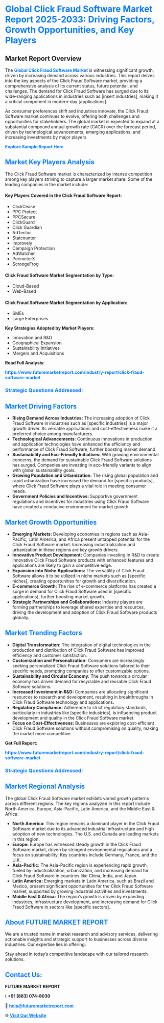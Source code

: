 <h1 style="color: #007BFF;">Global Click Fraud Software Market Report 2025-2033: Driving Factors, Growth Opportunities, and Key Players</h1>

<section id="overview">
<h2>Market Report Overview</h2>
<p>The <a href="https://www.futuremarketreport.com/industry-report/click-fraud-software-market" style="color: #007BFF; text-decoration: none;"><strong>Global Click Fraud Software Market</strong></a> is witnessing significant growth, driven by increasing demand across various industries. This report delves into the key aspects of the Click Fraud Software market, providing a comprehensive analysis of its current status, future potential, and challenges. The demand for Click Fraud Software has surged due to its wide-ranging applications in industries such as [insert industries], making it a critical component in modern-day [applications].</p>
<p>As consumer preferences shift and industries innovate, the Click Fraud Software market continues to evolve, offering both challenges and opportunities for stakeholders. The global market is expected to expand at a substantial compound annual growth rate (CAGR) over the forecast period, driven by technological advancements, emerging applications, and increasing investments by major players.</p>
</section>

<section id="overview">
<p><a href="https://www.futuremarketreport.com/request-sample/reportId=62287" style="color: #007BFF; text-decoration: none;"><strong>Explore Sample Report Here</strong></a></p>
</section>

<section id="key-players">
<h2 style="color: #007BFF;">Market Key Players Analysis</h2>
<p>The Click Fraud Software market is characterized by intense competition among key players striving to capture a larger market share. Some of the leading companies in the market include:</p>
<h4>Key Players Covered in the Click Fraud Software Report:</h4>
<ul><li>ClickCease</li><li>PPC Protect</li><li>PPCSecure</li><li>ClickGuard</li><li>Click Guardian</li><li>AdTector</li><li>Statcounter</li><li>Improvely</li><li>Campaign Protection</li><li>AdWatcher</li><li>PerimeterX</li><li>ScroogeFrog</li></ul>
<h4>Click Fraud Software Market Segmentation by Type:</h4>
<ul><li>Cloud-Based</li><li>Web-Based</li></ul>

<h4>Click Fraud Software Market Segmentation by Application:</h4>
<ul><li>SMEs</li><li>Large Enterprises</li></ul>
<p><strong>Key Strategies Adopted by Market Players:</strong></p>
<ul>
<li>Innovation and R&D</li>
<li>Geographical Expansion</li>
<li>Sustainability Initiatives</li>
<li>Mergers and Acquisitions</li>
</ul>
</section>

<section>
<p><strong>Read Full Analysis: </strong></p><a href="https://www.futuremarketreport.com/industry-report/click-fraud-software-market" style="color: #007BFF; text-decoration: none;"><strong>https://www.futuremarketreport.com/industry-report/click-fraud-software-market</strong></a>
<h3 style="color: #007BFF;">Strategic Questions Addressed:</h3>
</section>

<section id="driving-factors">
<h2 style="color: #007BFF;">Market Driving Factors</h2>
<ul>
<li><strong>Rising Demand Across Industries:</strong> The increasing adoption of Click Fraud Software in industries such as [specific industries] is a major growth driver. Its versatile applications and cost-effectiveness make it a preferred choice among manufacturers.</li>
<li><strong>Technological Advancements:</strong> Continuous innovations in production and application technologies have enhanced the efficiency and performance of Click Fraud Software, further boosting market demand.</li>
<li><strong>Sustainability and Eco-Friendly Initiatives:</strong> With growing environmental concerns, the demand for sustainable Click Fraud Software solutions has surged. Companies are investing in eco-friendly variants to align with global sustainability goals.</li>
<li><strong>Growing Population and Urbanization:</strong> The rising global population and rapid urbanization have increased the demand for [specific products], where Click Fraud Software plays a vital role in meeting consumer needs.</li>
<li><strong>Government Policies and Incentives:</strong> Supportive government regulations and incentives for industries using Click Fraud Software have created a conducive environment for market growth.</li>
</ul>
</section>

<section id="growth-opportunities">
<h2 style="color: #007BFF;">Market Growth Opportunities</h2>
<ul>
<li><strong>Emerging Markets:</strong> Developing economies in regions such as Asia-Pacific, Latin America, and Africa present untapped potential for the Click Fraud Software market. Increasing industrialization and urbanization in these regions are key growth drivers.</li>
<li><strong>Innovative Product Development:</strong> Companies investing in R&D to create innovative Click Fraud Software products with enhanced features and applications are likely to gain a competitive edge.</li>
<li><strong>Expansion into Niche Applications:</strong> The versatility of Click Fraud Software allows it to be utilized in niche markets such as [specific niches], creating opportunities for growth and diversification.</li>
<li><strong>E-commerce Growth:</strong> The rise of e-commerce platforms has created a surge in demand for Click Fraud Software used in [specific applications], further boosting market growth.</li>
<li><strong>Strategic Partnerships and Collaborations:</strong> Industry players are forming partnerships to leverage shared expertise and resources, driving the development and adoption of Click Fraud Software products globally.</li>
</ul>
</section>

<section id="trending-factors">
<h2 style="color: #007BFF;">Market Trending Factors</h2>
<ul>
<li><strong>Digital Transformation:</strong> The integration of digital technologies in the production and distribution of Click Fraud Software has improved efficiency and customer satisfaction.</li>
<li><strong>Customization and Personalization:</strong> Consumers are increasingly seeking personalized Click Fraud Software solutions tailored to their specific needs, prompting companies to offer customizable options.</li>
<li><strong>Sustainability and Circular Economy:</strong> The push towards a circular economy has driven demand for recyclable and reusable Click Fraud Software solutions.</li>
<li><strong>Increased Investment in R&D:</strong> Companies are allocating significant resources to research and development, resulting in breakthroughs in Click Fraud Software technology and applications.</li>
<li><strong>Regulatory Compliance:</strong> Adherence to strict regulatory standards, particularly in industries like [specific industries], is influencing product development and quality in the Click Fraud Software market.</li>
<li><strong>Focus on Cost-Effectiveness:</strong> Businesses are exploring cost-efficient Click Fraud Software solutions without compromising on quality, making the market more competitive.</li>
</ul>
</section>

<section>
<p><strong>Get Full Report: </strong></p><a href="https://www.futuremarketreport.com/industry-report/click-fraud-software-market" style="color: #007BFF; text-decoration: none;"><strong>https://www.futuremarketreport.com/industry-report/click-fraud-software-market</strong></a>
<h3 style="color: #007BFF;">Strategic Questions Addressed:</h3>
</section>


<section id="regional-analysis">
<h2 style="color: #007BFF;">Market Regional Analysis</h2>
<p>The global Click Fraud Software market exhibits varied growth patterns across different regions. The key regions analyzed in this report include North America, Europe, Asia-Pacific, Latin America, and the Middle East & Africa:</p>
<ul>
<li><strong>North America:</strong> This region remains a dominant player in the Click Fraud Software market due to its advanced industrial infrastructure and high adoption of new technologies. The U.S. and Canada are leading markets in this region.</li>
<li><strong>Europe:</strong> Europe has witnessed steady growth in the Click Fraud Software market, driven by stringent environmental regulations and a focus on sustainability. Key countries include Germany, France, and the U.K.</li>
<li><strong>Asia-Pacific:</strong> The Asia-Pacific region is experiencing rapid growth, fueled by industrialization, urbanization, and increasing demand for Click Fraud Software in countries like China, India, and Japan.</li>
<li><strong>Latin America:</strong> Emerging markets in Latin America, such as Brazil and Mexico, present significant opportunities for the Click Fraud Software market, supported by growing industrial activities and investments.</li>
<li><strong>Middle East & Africa:</strong> The region’s growth is driven by expanding industries, infrastructure development, and increasing demand for Click Fraud Software in sectors like [specific sectors].</li>
</ul>
</section>

<footer>
<h2 style="color: #007BFF;">About FUTURE MARKET REPORT</h2>
<p>We are a trusted name in market research and advisory services, delivering actionable insights and strategic support to businesses across diverse industries. Our expertise lies in offering:</p>

<p>Stay ahead in today’s competitive landscape with our tailored research solutions.</p>

<h2 style="color: #007BFF;">Contact Us:</h2>
<p><strong>FUTURE MARKET REPORT</strong></p>
<p>📞 <strong>+91 (883) 074-8030</strong></p>
<p>📧 <strong><a href="mailto:help@futuremarketreport.com" style="color: #007BFF;">help@futuremarketreport.com</a></strong></p>
<p>🌐 <strong><a href="https://www.futuremarketreport.com/" style="color: #007BFF;">Visit Our Website</a></strong></p>
</footer>